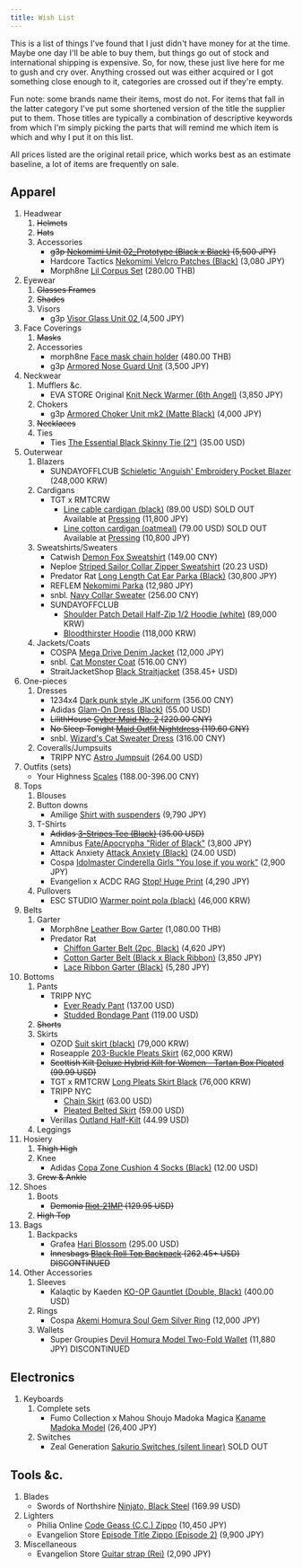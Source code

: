 ```yaml
---
title: Wish List
---
```


This is a list of things I've found that I just didn't have money for at the
time. Maybe one day I'll be able to buy them, but things go out of stock and
international shipping is expensive. So, for now, these just live here for me
to gush and cry over. Anything crossed out was either acquired or I got
something close enough to it, categories are crossed out if they're empty.

Fun note: some brands name their items, most do not. For items that fall in the
latter category I've put some shortened version of the title the supplier put
to them. Those titles are typically a combination of descriptive keywords from
which I'm simply picking the parts that will remind me which item is which and
why I put it on this list.

All prices listed are the original retail price, which works best as an
estimate baseline, a lot of items are frequently on sale.

## Apparel

1.  Headwear
    1.  ~~Helmets~~
    2.  ~~Hats~~
    3.  Accessories
        -   ~~g3p [Nekomimi Unit 02_Prototype (Black x Black)][68] (5,500 JPY)~~
        -   Hardcore Tactics [Nekomimi Velcro Patches (Black)][71] (3,080 JPY)
        -   Morph8ne [Lil Corpus Set][75] (280.00 THB)
2.  Eyewear
    1.  ~~Glasses Frames~~
    2.  ~~Shades~~
    3.  Visors
        -   g3p [Visor Glass Unit 02 ][34] (4,500 JPY)
3.  Face Coverings
    1.  ~~Masks~~
    2.  Accessories
        -   morph8ne [Face mask chain holder][8] (480.00 THB)
        -   g3p [Armored Nose Guard Unit][33] (3,500 JPY)
4.  Neckwear
    1.  Mufflers &c.
        -   EVA STORE Original [Knit Neck Warmer (6th Angel)][62] (3,850 JPY)
    2.  Chokers
        -   g3p [Armored Choker Unit mk2 (Matte Black)][35] (4,000 JPY)
    3.  ~~Necklaces~~
    4.  Ties
        -   Ties [The Essential Black Skinny Tie (2")][79] (35.00 USD)
5.  Outerwear
    1.  Blazers
        -   SUNDAYOFFLCUB [Schieletic 'Anguish' Embroidery Pocket Blazer][11]
            (248,000 KRW)
    2.  Cardigans
        -   TGT x RMTCRW
            -   [Line cable cardigan (black)][2] (89.00 USD) SOLD OUT<br/>
                Available at [Pressing][3] (11,800 JPY)
            -   [Line cotton cardigan (oatmeal)][4] (79.00 USD) SOLD OUT<br/>
                Available at [Pressing][5] (10,800 JPY)
    3.  Sweatshirts/Sweaters
        -   Catwish [Demon Fox Sweatshirt][28] (149.00 CNY)
        -   Neploe [Striped Sailor Collar Zipper Sweatshirt][16] (20.23 USD)
        -   Predator Rat [Long Length Cat Ear Parka (Black)][64] (30,800 JPY)
        -   REFLEM [Nekomimi Parka][74] (12,980 JPY)
        -   snbl. [Navy Collar Sweater][26] (256.00 CNY)
        -   SUNDAYOFFCLUB
            -   [Shoulder Patch Detail Half-Zip 1/2 Hoodie (white)][9] (89,000
                KRW)
            -   [Bloodthirster Hoodie][10] (118,000 KRW)
    4.  Jackets/Coats
        -   COSPA [Mega Drive Denim Jacket][32] (12,000 JPY)
        -   snbl. [Cat Monster Coat][29] (516.00 CNY)
        -   StraitJacketShop [Black Straitjacket][36] (358.45+ USD)
6.  One-pieces
    1.  Dresses
        -   1234x4 [Dark punk style JK uniform][21] (356.00 CNY)
        -   Adidas [Glam-On Dress (Black)][40] (55.00 USD)
        -   ~~LilithHouse [Cyber Maid No. 2][69] (220.00 CNY)~~
        -   ~~No Sleep Tonight [Maid Outfit Nightdress][51] (119.60 CNY)~~
        -   snbl. [Wizard's Cat Sweater Dress][30] (316.00 CNY)
    2.  Coveralls/Jumpsuits
        -   TRIPP NYC [Astro Jumpsuit][53] (264.00 USD)
7.  Outfits (sets)
    -   Your Highness [Scales][24] (188.00-396.00 CNY)
8.  Tops
    1.  Blouses
    2.  Button downs
        -   Amilige [Shirt with suspenders][27] (9,790 JPY)
    3.  T-Shirts
        -   ~~Adidas [3-Stripes Tee (Black)][39] (35.00 USD)~~
        -   Amnibus [Fate/Apocrypha "Rider of Black"][14] (3,800 JPY)
        -   Attack Anxiety [Attack Anxiety (Black)][78] (24.00 USD)
        -   Cospa [Idolmaster Cinderella Girls "You lose if you work"][15]
            (2,900 JPY)
        -   Evangelion x ACDC RAG [Stop! Huge Print][31] (4,290 JPY)
    4.  Pullovers
        -   ESC STUDIO [Warmer point pola (black)][6] (46,000 KRW)
9.  Belts
    1. Garter
        -   Morph8ne [Leather Bow Garter][76] (1,080.00 THB)
        -   Predator Rat
            -   [Chiffon Garter Belt (2pc, Black)][66] (4,620 JPY)
            -   [Cotton Garter Belt (Black x Black Ribbon)][67] (3,850 JPY)
            -   [Lace Ribbon Garter (Black)][65] (5,280 JPY)
10. Bottoms
    1.  Pants
        -   TRIPP NYC
            -   [Ever Ready Pant][55] (137.00 USD)
            -   [Studded Bondage Pant][54] (119.00 USD)
    2.  ~~Shorts~~
    3.  Skirts
        -   OZOD [Suit skirt (black)][7] (79,000 KRW)
        -   Roseapple [203-Buckle Pleats Skirt][77] (62,000 KRW)
        -   ~~Scottish Kilt [Deluxe Hybrid Kilt for Women - Tartan Box
            Pleated][12] (99.99 USD)~~
        -   TGT x RMTCRW [Long Pleats Skirt Black][63] (76,000 KRW)
        -   TRIPP NYC
            -   [Chain Skirt][56] (63.00 USD)
            -   [Pleated Belted Skirt][57] (59.00 USD)
        -   Verillas [Outland Half-Kilt][80] (44.99 USD)
    4.  Leggings
11. Hosiery
    1.  ~~Thigh High~~
    2.  Knee
        -   Adidas [Copa Zone Cushion 4 Socks (Black)][41] (12.00 USD)
    3.  ~~Crew & Ankle~~
12. Shoes
    1.  Boots
        -   ~~Demonia [Riot-21MP][1] (129.95 USD)~~
    2.  ~~High Top~~
13. Bags
    1.  Backpacks
        - Grafea [Hari Blossom][42] (295.00 USD)
        - ~~Innesbags [Black Roll Top Backpack][81] (262.45+ USD) DISCONTINUED~~
14. Other Accessories
    1.  Sleeves
        -   Kalaqtic by Kaeden [KO-OP Gauntlet (Double, Black)][73] (400.00 USD)
    2.  Rings
        -   Cospa [Akemi Homura Soul Gem Silver Ring][18] (12,000 JPY)
    3.  Wallets
        -   Super Groupies [Devil Homura Model Two-Fold Wallet][70] (11,880 JPY)
            DISCONTINUED

## Electronics

1.  Keyboards
    1.  Complete sets
        -   Fumo Collection x Mahou Shoujo Madoka Magica [Kaname Madoka
            Model][17] (26,400 JPY)
    2.  Switches
        -   Zeal Generation [Sakurio Switches (silent linear)][19] SOLD OUT

## Tools &c.

1.  Blades
    -   Swords of Northshire [Ninjato, Black Steel][82] (169.99 USD)
2.  Lighters
    -   Philia Online [Code Geass (C.C.) Zippo][20] (10,450 JPY)
    -   Evangelion Store [Episode Title Zippo (Episode 2)][22] (9,900 JPY)
3.  Miscellaneous
    -   Evangelion Store [Guitar strap (Rei)][23] (2,090 JPY)


[1]:    https://demoniacult.com/products/riot-21mpble
[2]:    http://global.romanticcrown.com/product/-/3518/
[3]:    http://pressingdog.shop-pro.jp/?pid=153906229
[4]:    http://global.romanticcrown.com/product/-/3523/
[5]:    http://pressingdog.shop-pro.jp/?pid=153906939
[6]:    http://escstudio.kr/product/-/321/
[7]:    https://ozod-official.com/product/detail.html?product_no=201
[8]:    https://morph8ne.com/shop/accessories/face-mask-chain-holder/
[9]:    https://sundayoffclub.com/product/detail.html?product_no=459
[10]:   https://sundayoffclub.com/product/detail.html?product_no=836
[11]:   https://sundayoffclub.com/product/detail.html?product_no=828
[12]:   https://scottishkiltshop.com/deluxe-hybrid-kilt-for-women-tartan-box-pleated.html
[13]:   /
[14]:   https://amnibus.com/products/detail/2593
[15]:   https://nijigencospa.com/detail/id/00000090569
[16]:   https://www.aliexpress.com/item/4000313348859.html
[17]:   https://www.aniplexplus.com/itemBOSkeRdu
[18]:   https://nijigencospa.com/detail/id/00000039987
[19]:   https://zealpc.net/products/sakurio-roselio
[20]:   https://philia-online.com/item-detail/140957
[21]:   https://item.taobao.com/item.htm?id=599495345012
[22]:   https://www.evastore.jp/products/detail/11448
[23]:   https://www.evastore.jp/products/detail/12450
[24]:   https://item.taobao.com/item.htm?id=611633978793
[25]:   /
[26]:   https://item.taobao.com/item.htm?id=623393757344
[27]:   https://amilige.jp/collections/123/products/82022425001
[28]:   https://item.taobao.com/item.htm?id=574728827709
[29]:   https://item.taobao.com/item.htm?id=628652718187
[30]:   https://item.taobao.com/item.htm?id=627574552094
[31]:   https://item.rakuten.co.jp/acdcrag/dn-eht-04/
[32]:   https://cospa.co.jp/detail/id/00000094346
[33]:   https://booth.pm/en/items/2411844
[34]:   https://booth.pm/en/items/2459081
[35]:   https://g3p.booth.pm/items/2196177
[36]:   https://www.etsy.com/listing/820138363/
[37]:   /
[38]:   /
[39]:   https://www.adidas.com/us/3-stripes-tee/ED7482.html
[40]:   https://www.adidas.com/us/glam-on-dress/GD4911.html
[41]:   https://www.adidas.com/us/copa-zone-cushion-4-socks/CK8457.html
[42]:   https://www.grafea.com/hari-blossom-leather-backpack-grafea
[43]:   /
[44]:   /
[45]:   /
[46]:   /
[47]:   /
[48]:   /
[49]:   /
[50]:   /
[51]:   https://item.taobao.com/item.htm?id=625626942506
[52]:   /
[53]:   https://trippnyc.com/product/is4730-blk/
[54]:   https://trippnyc.com/product/is7329-blk/
[55]:   https://trippnyc.com/product/is7623w-blk/
[56]:   https://trippnyc.com/product/af2814-blk/
[57]:   https://trippnyc.com/product/io9669-blk/
[58]:   /
[59]:   /
[60]:   /
[61]:   /
[62]:   https://www.evastore.jp/products/detail/14662
[63]:   http://romanticcrown.com/product/detail.html?product_no=3507
[64]:   https://predatorrat.com/c/outer/out-0006
[65]:   https://predatorrat.com/c/garter-belt/gar-0032
[66]:   https://predatorrat.com/c/garter-belt/gar-0007
[67]:   https://predatorrat.com/c/garter-belt/gar-0014
[68]:   https://g3p.booth.pm/items/2595299
[69]:   https://item.taobao.com/item.htm?id=637674904122
[70]:   https://www.super-groupies.com/product/6401
[71]:   https://hxctacs.com/items/5ed46010cee9ea4b01e0b0f1
[72]:   /
[73]:   https://kalaqtic.com/products/ko-op-gauntlet?variant=31610415284309
[74]:   https://civarize.jp/fs/civarize/reflem/rf21-e08
[75]:   https://morph8ne.com/shop/accessories/lil-corpus-set/
[76]:   https://morph8ne.com/shop/accessories/belts-harnesses-garters/morph8ne-leather-bow-garter/
[77]:   http://otherbalance.kr/product/203-buckle-pleats-skirt/3368/
[78]:   https://www.attackanxiety.us/product/attack-anxiety-black-t-shirt
[79]:   https://www.ties.com/v/a/elite-solid-2inch-skinny-black-black-narrow-tie
[80]:   https://www.verillas.com/outland-half-kilt/
[81]:   https://www.etsy.com/listing/216669563/
[82]:   https://www.swordsofnorthshire.com/ninja-swords/ninjato/hand-forged-ninjato-1060-high-carbon-black-steel-blade-full-tang-samurai-ninja-sword
